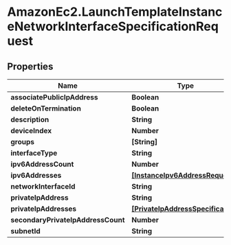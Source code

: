 # AmazonEc2.LaunchTemplateInstanceNetworkInterfaceSpecificationRequest

## Properties

Name | Type | Description | Notes
------------ | ------------- | ------------- | -------------
**associatePublicIpAddress** | **Boolean** |  | [optional] 
**deleteOnTermination** | **Boolean** |  | [optional] 
**description** | **String** |  | [optional] 
**deviceIndex** | **Number** |  | [optional] 
**groups** | **[String]** |  | [optional] 
**interfaceType** | **String** |  | [optional] 
**ipv6AddressCount** | **Number** |  | [optional] 
**ipv6Addresses** | [**[InstanceIpv6AddressRequest]**](InstanceIpv6AddressRequest.md) |  | [optional] 
**networkInterfaceId** | **String** |  | [optional] 
**privateIpAddress** | **String** |  | [optional] 
**privateIpAddresses** | [**[PrivateIpAddressSpecification]**](PrivateIpAddressSpecification.md) |  | [optional] 
**secondaryPrivateIpAddressCount** | **Number** |  | [optional] 
**subnetId** | **String** |  | [optional] 


